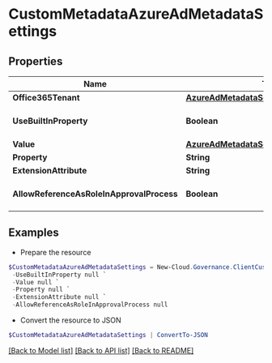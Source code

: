 # CustomMetadataAzureAdMetadataSettings
## Properties

Name | Type | Description | Notes
------------ | ------------- | ------------- | -------------
**Office365Tenant** | [**AzureAdMetadataSettingsOffice365Tenant**](AzureAdMetadataSettingsOffice365Tenant.md) |  | [optional] 
**UseBuiltInProperty** | **Boolean** |  | [optional] [default to $false]
**Value** | [**AzureAdMetadataSettingsValue**](AzureAdMetadataSettingsValue.md) |  | [optional] 
**Property** | **String** |  | [optional] 
**ExtensionAttribute** | **String** |  | [optional] 
**AllowReferenceAsRoleInApprovalProcess** | **Boolean** |  | [optional] [default to $false]

## Examples

- Prepare the resource
```powershell
$CustomMetadataAzureAdMetadataSettings = New-Cloud.Governance.ClientCustomMetadataAzureAdMetadataSettings  -Office365Tenant null `
 -UseBuiltInProperty null `
 -Value null `
 -Property null `
 -ExtensionAttribute null `
 -AllowReferenceAsRoleInApprovalProcess null
```

- Convert the resource to JSON
```powershell
$CustomMetadataAzureAdMetadataSettings | ConvertTo-JSON
```

[[Back to Model list]](../README.md#documentation-for-models) [[Back to API list]](../README.md#documentation-for-api-endpoints) [[Back to README]](../README.md)

